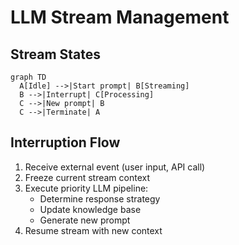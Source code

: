 # LLM Stream Management

## Stream States

```mermaid
graph TD
  A[Idle] -->|Start prompt| B[Streaming]
  B -->|Interrupt| C[Processing]
  C -->|New prompt| B
  C -->|Terminate| A
```

## Interruption Flow

1. Receive external event (user input, API call)
2. Freeze current stream context
3. Execute priority LLM pipeline:
   - Determine response strategy
   - Update knowledge base
   - Generate new prompt
4. Resume stream with new context
